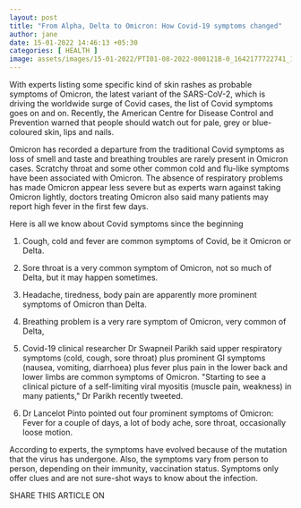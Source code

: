 ```yaml
---
layout: post
title: "From Alpha, Delta to Omicron: How Covid-19 symptoms changed"
author: jane 
date: 15-01-2022 14:46:13 +05:30 
categories: [ HEALTH ] 
image: assets/images/15-01-2022/PTI01-08-2022-000121B-0_1642177722741_1642177760492.jpg
---
```

With experts listing some specific kind of skin rashes as probable symptoms of Omicron, the latest variant of the SARS-CoV-2, which is driving the worldwide surge of Covid cases, the list of Covid symptoms goes on and on. Recently, the American Centre for Disease Control and Prevention warned that people should watch out for pale, grey or blue-coloured skin, lips and nails.

Omicron has recorded a departure from the traditional Covid symptoms as loss of smell and taste and breathing troubles are rarely present in Omicron cases. Scratchy throat and some other common cold and flu-like symptoms have been associated with Omicron. The absence of respiratory problems has made Omicron appear less severe but as experts warn against taking Omicron lightly, doctors treating Omicron also said many patients may report high fever in the first few days.

Here is all we know about Covid symptoms since the beginning

1. Cough, cold and fever are common symptoms of Covid, be it Omicron or Delta.

2. Sore throat is a very common symptom of Omicron, not so much of Delta, but it may happen sometimes.

3. Headache, tiredness, body pain are apparently more prominent symptoms of Omicron than Delta.

4. Breathing problem is a very rare symptom of Omicron, very common of Delta,

5. Covid-19 clinical researcher Dr Swapneil Parikh said upper respiratory symptoms (cold, cough, sore throat) plus prominent GI symptoms (nausea, vomiting, diarrhoea) plus fever plus pain in the lower back and lower limbs are common symptoms of Omicron. "Starting to see a clinical picture of a self-limiting viral myositis (muscle pain, weakness) in many patients," Dr Parikh recently tweeted.

6. Dr Lancelot Pinto pointed out four prominent symptoms of Omicron: Fever for a couple of days, a lot of body ache, sore throat, occasionally loose motion.

According to experts, the symptoms have evolved because of the mutation that the virus has undergone. Also, the symptoms vary from person to person, depending on their immunity, vaccination status. Symptoms only offer clues and are not sure-shot ways to know about the infection.

SHARE THIS ARTICLE ON